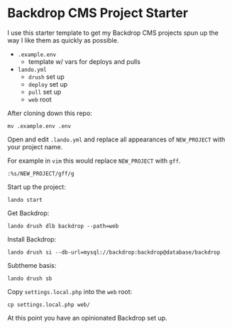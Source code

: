 # Backdrop CMS Project Starter

I use this starter template to get my Backdrop CMS projects spun up the way I like
them as quickly as possible.

* `.example.env`
  * template w/ vars for deploys and pulls
* `lando.yml`
  * `drush` set up
  * `deploy` set up
  * `pull` set up
  * `web` root

After cloning down this repo:

```
mv .example.env .env
```

Open and edit `.lando.yml` and replace all appearances of `NEW_PROJECT` with your project name.

For example in `vim` this would replace `NEW_PROJECT` with `gff`.

```
:%s/NEW_PROJECT/gff/g
```

Start up the project:

```
lando start
```

Get Backdrop:

```
lando drush dlb backdrop --path=web
```

Install Backdrop:

```
lando drush si --db-url=mysql://backdrop:backdrop@database/backdrop
```

Subtheme basis:

```
lando drush sb
```

Copy `settings.local.php` into the `web` root:

```
cp settings.local.php web/
```

At this point you have an opinionated Backdrop set up.

